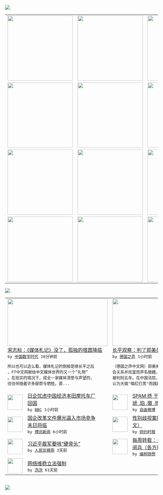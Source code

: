 

<a href="https://github.com/greatfire/z/raw/master/FreeBrowser.apk"><img src="https://raw.githubusercontent.com/greatfire/wiki/master/x/header.png" /></a><table><tr><td width="262" align="center" valign="center"><a href="https://github.com/greatfire/wiki/wiki/nyt" title="纽约时报中文网 国际纵览"><img src="https://raw.githubusercontent.com/greatfire/wiki/master/x/nyt_flag.png" width="215"/></a></td><td width="262" align="center" valign="center"><a href="https://github.com/greatfire/wiki/wiki/dw" title=""><img src="https://raw.githubusercontent.com/greatfire/wiki/master/x/dw_flag.png" width="215"/></a></td><td width="262" align="center" valign="center"><a href="https://github.com/greatfire/wiki/wiki/rmjd" title=""><img src="https://raw.githubusercontent.com/greatfire/wiki/master/x/rmjd_flag.png" width="215"/></a></td></tr><tr><td width="262" align="center" valign="center"><a href="https://github.com/paopaonetizen/website" title="泡泡 - 未经审查的互联网信息"><img src="https://raw.githubusercontent.com/greatfire/wiki/master/x/pp_flag.png" width="215"/></a></td><td width="262" align="center" valign="center"><a href="https://github.com/getlantern/mirror" title="以及自由微博和GreatFire.org官方中文论坛"><img src="https://raw.githubusercontent.com/greatfire/wiki/master/x/lantern_flag.png" width="215"/></a></td><td width="262" align="center" valign="center"><a href="https://github.com/cdtmirrors/m/" title=""><img src="https://raw.githubusercontent.com/greatfire/wiki/master/x/cdt_flag.png" width="215"/></a></td></tr><tr><td width="262" align="center" valign="center"><a href="https://github.com/program-think/blog" title="编程随想的博客"><img src="https://raw.githubusercontent.com/greatfire/wiki/master/x/pt_flag.png" width="215"/></a></td><td width="262" align="center" valign="center"><a href="https://github.com/greatfire/wiki/wiki/bbc" title=""><img src="https://raw.githubusercontent.com/greatfire/wiki/master/x/bbc_flag.png" width="215"/></a></td><td width="262" align="center" valign="center"><a href="https://github.com/freeweibo/s" title="自由微博 - 匿名和不受屏蔽的新浪微博搜索"><img src="https://raw.githubusercontent.com/greatfire/wiki/master/x/fw_flag.png" width="215"/></a></td></tr><tr><td width="262" align="center" valign="center"><a href="https://github.com/greatfire/wiki/wiki/google" title=""><img src="https://raw.githubusercontent.com/greatfire/wiki/master/x/google_flag.png" width="215"/></a></td><td width="262" align="center" valign="center"><a href="https://github.com/bxnews/boxun" title=""><img src="https://raw.githubusercontent.com/greatfire/wiki/master/x/bx_flag.png" width="215"/></a></td><td width="262" align="center" valign="center"><a href="https://github.com/greatfire/wiki/wiki/open-source" title="欢迎访问GreatFire.org开发者项目网站"><img src="https://raw.githubusercontent.com/greatfire/wiki/master/x/open-source_flag.png" width="215"/></a></td></tr></table><img src="https://raw.githubusercontent.com/greatfire/wiki/master/x/newsfeed text.png" /><table cols="4"><tr><td colspan="2" width="380"><a href="http://feedproxy.google.com/~r/chinadigitaltimes/IyPt/~3/PBd0H6V-Gzs/"><img src="http://chinadigitaltimes.net/chinese/files/2015/09/%E4%B8%8E%E7%8C%AB%E4%B8%BA%E8%88%9E_%E7%A7%83%E5%A4%B4%E5%80%94%E4%BA%BA.jpg" width="330" height="156"/></a></br><a href="http://feedproxy.google.com/~r/chinadigitaltimes/IyPt/~3/PBd0H6V-Gzs/">宋志标：《媒体札记》没了，孤独的喧嚣降临</a></br><kbd> by <a href="http://chinadigitaltimes.net/chinese/">中国数字时代</a> 16分钟前 </kbd></br><pre>所以也可以这么看，媒体札记的倒掉是继长平之后<br/>，FT中文网献给中文媒体世界的又一个“礼物”<br/>。在现实的境况下，成全一家媒体清誉与声望的，<br/>往往伴随着许多献祭与牺牲。直...</pre></td><td colspan="2" width="380"><a href="http://dw.com/p/1GV9p?maca=chi-GK-text-greatfire-all-chinese-15625-xml-mrss"><img src="http://www.dw.com/image/0,,17830092_302,00.jpg" width="330" height="156"/></a></br><a href="http://dw.com/p/1GV9p?maca=chi-GK-text-greatfire-all-chinese-15625-xml-mrss">长平观察：判了郭美美，还有后来人</a></br><kbd> by <a href="http://dw.de">德国之声</a> 1小时前 </kbd></br><pre>（德国之声中文网）郭美美因为自曝与中国红十字<br/>会关系并炫富而声名狼藉，但是最终因开设赌场罪<br/>被判刑五年。在中国法院，这并不奇怪。薄熙来被<br/>认为大搞"唱红打黑"而践踏法...</pre></td></tr><tr><td><img src="http://a.files.bbci.co.uk/worldservice/live/assets/images/2015/09/12/150912054533_honda_motorcycles_144x81__nocredit.jpg" width="50" height="50"/></td><td width="280"><a href="http://www.bbc.com/zhongwen/simp/business/2015/09/150912_japan_honda_motocycle_china">日企忧虑中国经济本田摩托车厂<br/>回国</a></br><kbd> by <a href="http://www.bbc.co.uk/zhongwen/simp">BBC</a> 1小时前 </kbd></td><td><img src="https://raw.githubusercontent.com/greatfire/wiki/master/x/fw_logo.png" width="50" height="50"/></td><td width="280"><a href="https://freeweibo.com/weibo/3886208566036288">SPAM 终 于 有 人 开<br/> 琥 .珀 .徽 .博...</a></br><kbd> by <a href="https://freeweibo.com/">自由微博</a> 3小时前 </kbd></td></tr><tr><td><img src="https://raw.githubusercontent.com/greatfire/wiki/master/x/bx_logo.png" width="50" height="50"/></td><td width="280"><a href="http://www.boxun.com/news/gb/china/2015/09/201509121319.shtml">国企改革文件爆光逼入市场竞争<br/>末日将临</a></br><kbd> by <a href="http://www.boxun.com">博讯新闻</a> 6小时前 </kbd></td><td><img src="https://raw.githubusercontent.com/greatfire/wiki/master/x/nyt_logo.png" width="50" height="50"/></td><td width="280"><a href="https://d3qlz4p8smvoli.cloudfront.net/usa/20150911/cc11pao/">性别歧视案鲍康如放弃上诉（英<br/>文）</a></br><kbd> by <a href="http://m.cn.nytimes.com/">纽约时报</a> 1天前 </kbd></td></tr><tr><td><img src="https://raw.githubusercontent.com/greatfire/wiki/master/x/rmjd_logo.png" width="50" height="50"/></td><td width="280"><a href="http://www.rmjdw.com//shidaixianfeng/20150909/15172.html">习近平裁军要啃“硬骨头” </a></br><kbd> by <a href="http://www.rmjdw.com/">人民监督网</a> 3天前 </kbd></td><td><img src="http://lh4.googleusercontent.com/CJ8NaNuZF-9-YMITz0G1NqoJrvIMOX8OWD97WChdC_WTR_RL1cumqVbtI3gsa8ktCOSrzgUBkaWOSRM3PI2QUWBrHuZJZDbXYALEz1F7mtVePfEj4cEOPTdSanOGNIW4JYjJIGB4MA" width="50" height="50"/></td><td width="280"><a href="http://feedproxy.google.com/~r/programthink/~3/t3SxkgjCaZY/weekly-share-92.html">每周转载：关于习呆呆的93大<br/>阅兵（各方报道及网友评论）</a></br><kbd> by <a href="http://program-think.blogspot.com">编程随想</a> 4天前 </kbd></td></tr><tr><td><img src="http://pao-pao.net/sites/pao-pao.net/files/styles/base_adaptive/public/6523513689_baeec3c53c_z_0.jpg?itok=NM8cQ_d1" width="50" height="50"/></td><td width="280"><a href="https://pao-pao.net/article/593">网络维稳立法强制</a></br><kbd> by <a href="https://pao-pao.net">泡泡</a> 61天前 </kbd></td></table></br><a href="https://github.com/greatfire/z/raw/master/FreeBrowser.apk"><img src="https://raw.githubusercontent.com/greatfire/wiki/master/x/download app.png" /></a>